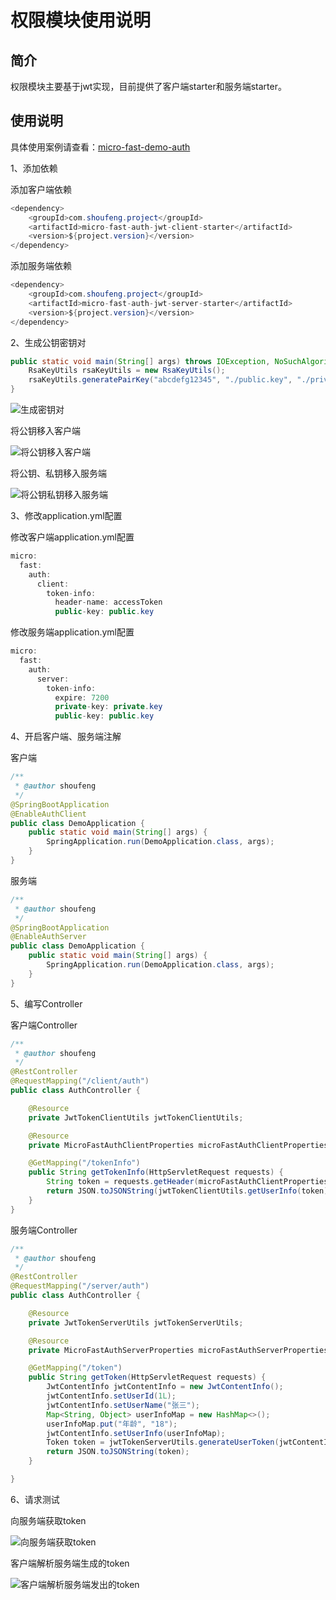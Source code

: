 # 权限模块使用说明

## 简介

权限模块主要基于jwt实现，目前提供了客户端starter和服务端starter。

## 使用说明

具体使用案例请查看：[micro-fast-demo-auth](https://github.com/shoufengsfsf/micro-fast-project/tree/develop/micro-fast-demo/micro-fast-demo-auth)

1、添加依赖

添加客户端依赖

```java
<dependency>
    <groupId>com.shoufeng.project</groupId>
    <artifactId>micro-fast-auth-jwt-client-starter</artifactId>
    <version>${project.version}</version>
</dependency>
```

添加服务端依赖

```java
<dependency>
    <groupId>com.shoufeng.project</groupId>
    <artifactId>micro-fast-auth-jwt-server-starter</artifactId>
    <version>${project.version}</version>
</dependency>
```

2、生成公钥密钥对

```java
public static void main(String[] args) throws IOException, NoSuchAlgorithmException {
    RsaKeyUtils rsaKeyUtils = new RsaKeyUtils();
    rsaKeyUtils.generatePairKey("abcdefg12345", "./public.key", "./private.key");
}
```

![生成密钥对](https://tva1.sinaimg.cn/large/007S8ZIlly1gf7zepz9qaj30g203yglr.jpg)

将公钥移入客户端

![将公钥移入客户端](https://tva1.sinaimg.cn/large/007S8ZIlly1gf7zf7gcsaj30j20a6my2.jpg)

将公钥、私钥移入服务端

![将公钥私钥移入服务端](https://tva1.sinaimg.cn/large/007S8ZIlly1gf7zfr7smej30iw09m74y.jpg)

3、修改application.yml配置

修改客户端application.yml配置

```java
micro:
  fast:
    auth:
      client:
        token-info:
          header-name: accessToken
          public-key: public.key
```

修改服务端application.yml配置

```java
micro:
  fast:
    auth:
      server:
        token-info:
          expire: 7200
          private-key: private.key
          public-key: public.key
```

4、开启客户端、服务端注解

客户端

```java
/**
 * @author shoufeng
 */
@SpringBootApplication
@EnableAuthClient
public class DemoApplication {
    public static void main(String[] args) {
        SpringApplication.run(DemoApplication.class, args);
    }
}
```

服务端

```java
/**
 * @author shoufeng
 */
@SpringBootApplication
@EnableAuthServer
public class DemoApplication {
    public static void main(String[] args) {
        SpringApplication.run(DemoApplication.class, args);
    }
}
```

5、编写Controller

客户端Controller

```java
/**
 * @author shoufeng
 */
@RestController
@RequestMapping("/client/auth")
public class AuthController {

    @Resource
    private JwtTokenClientUtils jwtTokenClientUtils;

    @Resource
    private MicroFastAuthClientProperties microFastAuthClientProperties;

    @GetMapping("/tokenInfo")
    public String getTokenInfo(HttpServletRequest requests) {
        String token = requests.getHeader(microFastAuthClientProperties.getTokenInfo().getHeaderName());
        return JSON.toJSONString(jwtTokenClientUtils.getUserInfo(token));
    }
}
```

服务端Controller

```java
/**
 * @author shoufeng
 */
@RestController
@RequestMapping("/server/auth")
public class AuthController {

    @Resource
    private JwtTokenServerUtils jwtTokenServerUtils;

    @Resource
    private MicroFastAuthServerProperties microFastAuthServerProperties;

    @GetMapping("/token")
    public String getToken(HttpServletRequest requests) {
        JwtContentInfo jwtContentInfo = new JwtContentInfo();
        jwtContentInfo.setUserId(1L);
        jwtContentInfo.setUserName("张三");
        Map<String, Object> userInfoMap = new HashMap<>();
        userInfoMap.put("年龄", "18");
        jwtContentInfo.setUserInfo(userInfoMap);
        Token token = jwtTokenServerUtils.generateUserToken(jwtContentInfo, microFastAuthServerProperties.getTokenInfo().getExpire());
        return JSON.toJSONString(token);
    }

}
```

6、请求测试

向服务端获取token

![向服务端获取token](https://tva1.sinaimg.cn/large/007S8ZIlly1gf8068t7kmj31c80u0jy3.jpg)

客户端解析服务端生成的token

![客户端解析服务端发出的token](https://tva1.sinaimg.cn/large/007S8ZIlly1gf806ysoacj31eg0u0q8b.jpg)

